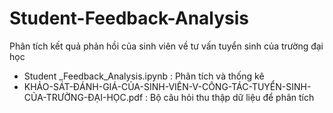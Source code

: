 # Student-Feedback-Analysis
Phân tích kết quả phản hồi của sinh viên về tư vấn tuyển sinh của trường đại học
- Student _Feedback_Analysis.ipynb : Phân tích và thống kê
- KHẢO-SÁT-ĐÁNH-GIÁ-CỦA-SINH-VIÊN-V-CÔNG-TÁC-TUYỂN-SINH-CỦA-TRƯỜNG-ĐẠI-HỌC.pdf : Bộ câu hỏi thu thập dữ liệu để phân tích

